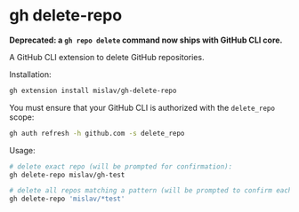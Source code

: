 # gh delete-repo

**Deprecated: a `gh repo delete` command now ships with GitHub CLI core.**

A GitHub CLI extension to delete GitHub repositories.

Installation:
```sh
gh extension install mislav/gh-delete-repo
```

You must ensure that your GitHub CLI is authorized with the `delete_repo` scope:
```sh
gh auth refresh -h github.com -s delete_repo
```

Usage:
```sh
# delete exact repo (will be prompted for confirmation):
gh delete-repo mislav/gh-test

# delete all repos matching a pattern (will be prompted to confirm each match):
gh delete-repo 'mislav/*test'
```
